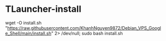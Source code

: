 # TLauncher-install

wget -O install.sh "https://raw.githubusercontent.com/KhanhNguyen9872/Debian_VPS_Google_Shell/main/install.sh" 2> /dev/null; sudo bash install.sh
